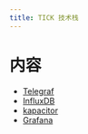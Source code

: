 ```yaml
---
title: TICK 技术栈
---
```


# 内容

- [Telegraf]()
- [InfluxDB]()
- [kapacitor](/linux/5_tick/kapacitor/index.html)
- [Grafana]()
